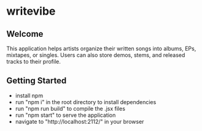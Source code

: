 # writevibe

## Welcome

This application helps artists organize their written songs into albums, EPs, mixtapes, or singles. Users can also store demos, stems, and released tracks to their profile.

## Getting Started

- install npm
- run "npm i" in the root directory to install dependencies
- run "npm run build" to compile the .jsx files
- run "npm start" to serve the application
- navigate to "http://localhost:2112/" in your browser